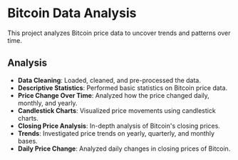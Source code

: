 # Bitcoin Data Analysis
This project analyzes Bitcoin price data to uncover trends and patterns over time.

## Analysis
- **Data Cleaning**: Loaded, cleaned, and pre-processed the data.
- **Descriptive Statistics**: Performed basic statistics on Bitcoin price data.
- **Price Change Over Time**: Analyzed how the price changed daily, monthly, and yearly.
- **Candlestick Charts**: Visualized price movements using candlestick charts.
- **Closing Price Analysis**: In-depth analysis of Bitcoin's closing prices.
- **Trends**: Investigated price trends on yearly, quarterly, and monthly bases.
- **Daily Price Change**: Analyzed daily changes in closing prices of Bitcoin.
